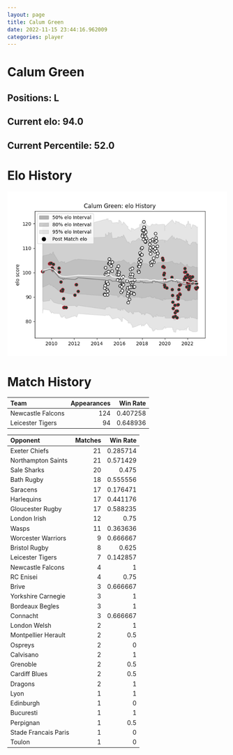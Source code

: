 ```yaml
---  
layout: page  
title: Calum Green  
date: 2022-11-15 23:44:16.962009  
categories: player  
---
```

# Calum Green

## Positions: L

## Current elo: 94.0

## Current Percentile: 52.0

# Elo History


![elo history](history_CalumGreen.png)
# Match History


| Team              |   Appearances |   Win Rate |
|:------------------|--------------:|-----------:|
| Newcastle Falcons |           124 |   0.407258 |
| Leicester Tigers  |            94 |   0.648936 |

| Opponent             |   Matches |   Win Rate |
|:---------------------|----------:|-----------:|
| Exeter Chiefs        |        21 |   0.285714 |
| Northampton Saints   |        21 |   0.571429 |
| Sale Sharks          |        20 |   0.475    |
| Bath Rugby           |        18 |   0.555556 |
| Saracens             |        17 |   0.176471 |
| Harlequins           |        17 |   0.441176 |
| Gloucester Rugby     |        17 |   0.588235 |
| London Irish         |        12 |   0.75     |
| Wasps                |        11 |   0.363636 |
| Worcester Warriors   |         9 |   0.666667 |
| Bristol Rugby        |         8 |   0.625    |
| Leicester Tigers     |         7 |   0.142857 |
| Newcastle Falcons    |         4 |   1        |
| RC Enisei            |         4 |   0.75     |
| Brive                |         3 |   0.666667 |
| Yorkshire Carnegie   |         3 |   1        |
| Bordeaux Begles      |         3 |   1        |
| Connacht             |         3 |   0.666667 |
| London Welsh         |         2 |   1        |
| Montpellier Herault  |         2 |   0.5      |
| Ospreys              |         2 |   0        |
| Calvisano            |         2 |   1        |
| Grenoble             |         2 |   0.5      |
| Cardiff Blues        |         2 |   0.5      |
| Dragons              |         2 |   1        |
| Lyon                 |         1 |   1        |
| Edinburgh            |         1 |   0        |
| Bucuresti            |         1 |   1        |
| Perpignan            |         1 |   0.5      |
| Stade Francais Paris |         1 |   0        |
| Toulon               |         1 |   0        |